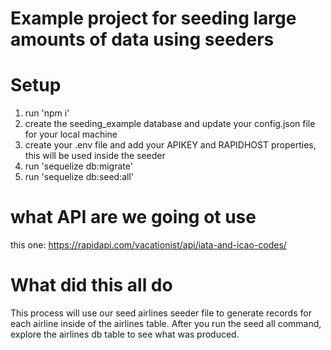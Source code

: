 # Example project for seeding large amounts of data using seeders

# Setup

1. run 'npm i'
2. create the seeding_example database and update your config.json file for your local machine
3. create your .env file and add your APIKEY and RAPIDHOST properties, this will be used inside the seeder
3. run 'sequelize db:migrate'
4. run 'sequelize db:seed:all'

# what API are we going ot use

this one: https://rapidapi.com/vacationist/api/iata-and-icao-codes/ 

# What did this all do

This process will use our seed airlines seeder file to generate records for each airline inside of the airlines table. After you run the seed all command, explore the airlines db table to see what was produced. 